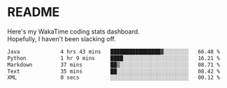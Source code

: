 # README

Here's my WakaTime coding stats dashboard.  
Hopefully, I haven't been slacking off.

<!--START_SECTION:waka-->

```txt
Java             4 hrs 43 mins   ████████████████▓░░░░░░░░   66.48 %
Python           1 hr 9 mins     ████░░░░░░░░░░░░░░░░░░░░░   16.21 %
Markdown         37 mins         ██▒░░░░░░░░░░░░░░░░░░░░░░   08.71 %
Text             35 mins         ██░░░░░░░░░░░░░░░░░░░░░░░   08.42 %
XML              0 secs          ░░░░░░░░░░░░░░░░░░░░░░░░░   00.12 %
```

<!--END_SECTION:waka-->